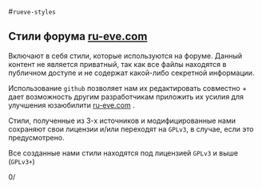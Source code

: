 #`rueve-styles`
## Стили форума [ru-eve.com](http://ru-eve.com)
Включают в себя стили, которые используются на форуме. Данный контент не является приватный, так как все файлы находятся
в публичном доступе и не содержат какой-либо секретной информации.

Использование `github` позволяет нам их редактировать совместно + дает возможность другим разработчикам приложить их усилия
для улучшения юзаюбилити [ru-eve.com](http://ru-eve.com) .

Стили, полученные из 3-х источников и модифицированные нами сохраняют свои лицензии и/или переходят на `GPLv3`, в случае,
если это предусмотрено.

Все созданные нами стили находятся под лицензией `GPLv3` и выше (`GPLv3+`)

0/